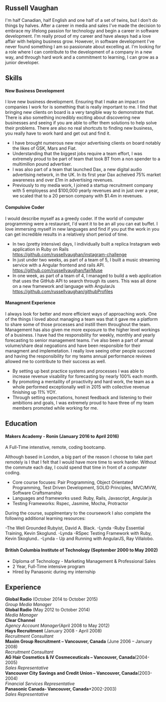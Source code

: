 ## Russell Vaughan

I'm half Canadian, half English and one half of a set of twins, but I don't do things by halves. After a career in media and sales I've made the decision to embrace my lifelong passion for technology and begin a career in software development. I'm really proud of my career and have always had a love affair with helping business grow. However, in software development I've never found something I am so passionate about excelling at. I'm looking for a role where I can contribute to the development of a company in a new way, and through hard work and a commitment to learning, I can grow as a junior developer.

## Skills

#### New Business Development

I love new business development. Ensuring that I make an impact on companies I work for is something that is really important to me. I find that bringing new clients on board is a very tangible way to demonstrate that. There is also something incredibly exciting about
discovering new businesses and seeing if you are able to offer them solutions to help solve their problems. There are also no real shortcuts to finding new business, you really have to work hard and get out and find it.

- I have brought numerous new major advertising clients on board notably the likes of GSK, Mars and Fiat.
- Understanding that the biggest jobs require a team effort, I was extremely proud to be part of team that took BT from a non spender to a multimillon pound advertiser.
- I was also part of a team that launched Dax, a new digital audio advertising network, in the UK. In its first year Dax acheived 75% market awareness and over £1m in advertising revenues. 
- Previously to my media work, I joined a startup recruitment company with 5 employess and $100,000 yearly revenues and in just over a year, we scaled that to a 20 person company with $1.4m in revenues.

#### Compulsive Coder

I would describe myself as a greedy coder. If the world of computer programming were a restaurant, I'd want it to be an all you can eat buffet. I love immersing myself in new languages and find if you put the work in you can get incredible results in a relatively short period of time. 

- In two (pretty intensive) days, I individually built a replica Instagram web application in Ruby on Rails
  https://github.com/russellvaughan/instagram-challenge  
- In just under two weeks, as part of a team of 5, I built a music streaming service with a Angular frontend and rails API.
  https://github.com/russellvaughan/fairMuse
- In one week, as part of a team of 4, I managed to build a web application that uses the GitHub API to search through its users. This was all done on a new framework and language with AngularJs 
  https://github.com/russellvaughan/githubProfiles


#### Managment Experience

I always look for better and more efficient ways of approaching work. One of the things I loved about managing a team was that it gave me a platform to share some of those processes and instill them throughout the team. Management has also given me more exposure to the higher level workings of a business. I have had the responsbility for weekly, monthly and yearly forecasting to senior management teams. I've also been a part of annual volume/share deal negoations and have been responsible for their managment and implemetation. I really love seeing other people succeed and having the responsibility for my teams annual performance reviews allowed me to contribute to their success as well.

- By setting up best practice systems and processes I was able to increase revenue visability for forecasting by nearly 100% each month.
- By promoting a mentaility of proactivity and hard work, the team as a whole performed exceptionally well in 2015 with collective        revenue finishing up 11% YOY.
- Through setting expectations, honest feedback and listening to their ambitions and goals, I was extremely proud to have three of my      team members promoted while working for me.

## Education

#### Makers Academy - Ronin (January 2016 to April 2016)
 A Full-Time intenstive, remote, coding bootcamp. 

Although based in London, a big part of the reason I choose to take part remotely is I that I felt that I would have more time to work harder. Without the commute each day, I could spend that time in front of a computer coding.

- Core course focuses: Pair Programming, Object Orientated Programming, Test Driven Development, SOLID Principles, MVC/MVW, Software       Craftsmanship
- Languages and frameworks used: Ruby, Rails, Javascript, Angular.js
- Testing Frameworks: Rspec, Jasmine, Mocha, Protractor

During the course, supplmentary to the coursework I also complete the following additional learning resources: 

-The Well Grounded Rubyist, David A. Black. 
-Lynda -Ruby Essential Training, Kevin Skoglund. 
-Lynda -RSpec Testing Framework with Ruby, Kevin Skoglund..
-Lynda - Up and Running with AngularJS,  Ray Villalobo.

#### British Columbia Institute of Technology (September 2000 to May 2002)

- Diploma of Technology - Marketing Management & Professional Sales
- 2 Year, Full-Time intensive program 
- Hired by Panasonic during my internship

## Experience

**Global Radio** (October 2014 to October 2015)    
*Group Media Manager*  
**Global Radio** (May 2012 to October 2014)   
*Media Manager*  
**Clear Channel**  
*Agency Account Manager*(April 2008 to May 2012)  
**Hays Recruitment** (January 2008 - April 2008)  
*Recruitment Consultant*  
**Maxim Group Recruitment – Vancouver, Canada** (June 2006 – January 2008)  
*Recruitment Consultant*  
**AG Hair Cosmetics & IV Cosmeceuticals – Vancouver, Canada**(2004-2005)  
*Sales Representative*  
**Vancouver City Savings and Credit Union – Vancouver, Canada**(2003-2004)  
*Financial Services Representative*  
**Panasonic Canada- Vancouver, Canada***2002-2003)  
*Sales Representative*  

